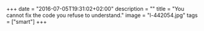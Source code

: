 +++
date = "2016-07-05T19:31:02+02:00"
description = ""
title = "You cannot fix the code you refuse to understand."
image = "l-442054.jpg"
tags = ["smart"]
+++

